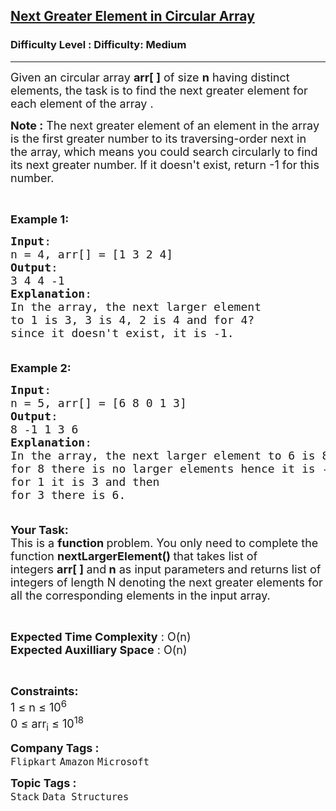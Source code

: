 <h2><a href="https://www.geeksforgeeks.org/problems/next-greater-element/1?page=1&difficulty=Medium&status=unsolved&sortBy=submissions">Next Greater Element in Circular Array</a></h2><h3>Difficulty Level : Difficulty: Medium</h3><hr><div class="problems_problem_content__Xm_eO"><p><span style="font-size: 18px;">Given an circular array <strong>arr[ ]</strong> of size <strong>n</strong> having distinct elements, the task is to find the next greater element for each element of the array .<br></span></p>
<p><span style="font-size: 18px;"><strong>Note :</strong> The next greater element of an element in the array is the first greater number to its traversing-order next in the array, which means you could search circularly to find its next greater number. If it doesn't exist, return -1 for this number.</span></p>
<p>&nbsp;</p>
<p><span style="font-size: 18px;"><strong>Example 1:</strong></span></p>
<pre><span style="font-size: 18px;"><strong>Input</strong>: 
n = 4, arr[] = [1 3 2 4]
<strong>Output</strong>:
3 4 4 -1
<strong>Explanation</strong>:
In the array, the next larger element 
to 1 is 3, 3 is 4, 2 is 4 and for 4? 
since it doesn't exist, it is -1.<br>
</span></pre>
<p><span style="font-size: 18px;"><strong>Example 2:</strong></span></p>
<pre><span style="font-size: 18px;"><strong>Input</strong>: 
n = 5, arr[] = [6 8 0 1 3]
<strong>Output</strong>:
8 -1 1 3 6
<strong>Explanation</strong>:
In the array, the next larger element to 6 is 8, <br>for 8 there is no larger elements hence it is -1, for 0 it is 1,<br>for 1 it is 3 and then <br>for 3 there is 6.<br><br></span></pre>
<p><span style="font-size: 18px;"><strong>Your Task:</strong><br>This is a <strong>function </strong>problem. You only need to complete the function <strong>nextLargerElement()&nbsp;</strong>that takes list of integers&nbsp;<strong>arr[ ] </strong>and<strong>&nbsp;n</strong>&nbsp;as input parameters<strong> </strong>and returns list of integers&nbsp;of length N&nbsp;denoting the next greater elements for all the corresponding elements in the input array.</span></p>
<p>&nbsp;</p>
<p><span style="font-size: 18px;"><strong>Expected Time Complexity</strong> : O(n)<br><strong>Expected Auxilliary Space</strong> : O(n)</span></p>
<p>&nbsp;</p>
<p><span style="font-size: 18px;"><strong>Constraints:</strong><br>1 ≤ n ≤&nbsp;10<sup>6</sup><br>0 ≤&nbsp;arr<sub>i</sub> ≤&nbsp;10<sup>18</sup></span></p></div><p><span style=font-size:18px><strong>Company Tags : </strong><br><code>Flipkart</code>&nbsp;<code>Amazon</code>&nbsp;<code>Microsoft</code>&nbsp;<br><p><span style=font-size:18px><strong>Topic Tags : </strong><br><code>Stack</code>&nbsp;<code>Data Structures</code>&nbsp;
